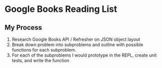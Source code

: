 # Google Books Reading List

## My Process

1. Research Google Books API / Refresher on JSON object layout
2. Break down problem into subproblems and outline with possible functions for each subproblem.
3. For each of the subproblems I would prototype in the REPL, create unit tests, and write the function
